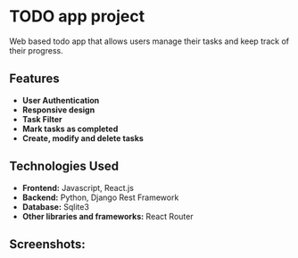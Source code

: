 
# TODO app project

Web based todo app that allows users manage their tasks and keep track of their progress.


## Features

* **User Authentication** 
* **Responsive design** 
* **Task Filter**
* **Mark tasks as completed**
* **Create, modify and delete tasks**


## Technologies Used
* **Frontend:** Javascript, React.js
* **Backend:** Python, Django Rest Framework
* **Database:** Sqlite3
* **Other libraries and frameworks:** React Router


## Screenshots: